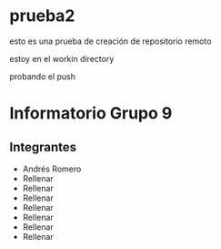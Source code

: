 # prueba2
esto es una prueba de creación de repositorio remoto

estoy en el workin directory

probando el push

# Informatorio Grupo 9
## Integrantes
- Andrés Romero
- Rellenar
- Rellenar
- Rellenar
- Rellenar
- Rellenar
- Rellenar
- Rellenar